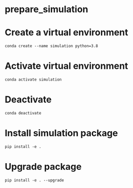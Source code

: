 # prepare_simulation

# Create a virtual environment
`conda create --name simulation python=3.8`

# Activate virtual environment
`conda activate simulation`

# Deactivate
`conda deactivate`

# Install simulation package
`pip install -e .`

# Upgrade package
`pip install -e . --upgrade`